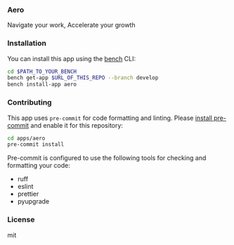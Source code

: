 ### Aero

Navigate your work, Accelerate your growth

### Installation

You can install this app using the [bench](https://github.com/frappe/bench) CLI:

```bash
cd $PATH_TO_YOUR_BENCH
bench get-app $URL_OF_THIS_REPO --branch develop
bench install-app aero
```

### Contributing

This app uses `pre-commit` for code formatting and linting. Please [install pre-commit](https://pre-commit.com/#installation) and enable it for this repository:

```bash
cd apps/aero
pre-commit install
```

Pre-commit is configured to use the following tools for checking and formatting your code:

- ruff
- eslint
- prettier
- pyupgrade

### License

mit
